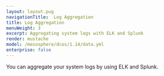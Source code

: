 ```yaml
---
layout: layout.pug
navigationTitle:  Log Aggregation
title: Log Aggregation
menuWeight: 3
excerpt: Aggregating system logs with ELK and Splunk
render: mustache
model: /mesosphere/dcos/1.14/data.yml
enterprise: false
---
```



You can aggregate your system logs by using ELK and Splunk.
